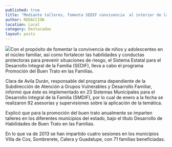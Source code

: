 ```yaml
---
published: true
title: "Mediante talleres, fomenta SEDIF convivencia  al interior de las familias"
author: REDACCION
location: Local
category: Destacadas
layout: posts
---
```


![](http://i.imgur.com/YOn3K7om.jpg)Con el propósito de fomentar la convivencia de niños y adolescentes en el núcleo familiar, así como fortalecer las habilidades y conductas protectoras para prevenir situaciones de riesgo, el Sistema Estatal para el Desarrollo Integral de la Familia (SEDIF), lleva a cabo el programa Promoción del Buen Trato en las Familias.

Clara de Avila Durán, responsable del programa dependiente de la Subdirección de Atención a Grupos Vulnerables y Desarrollo Familiar, informó que éste es implementado en 23 Sistemas Municipales para el Desarrollo Integral de la Familia (SMDIF), por lo cual de enero a la fecha se realizaron 92 asesorías y supervisiones sobre la aplicación de la temática.

Explicó que para la promoción del buen trato anualmente se imparten talleres en los diferentes municipios del estado, bajo el título Desarrollo de Habilidades de Buen Trato en las Familias.

En lo que va de 2013 se han impartido cuatro sesiones en los municipios Villa de Cos, Sombrerete, Calera y Guadalupe, con 71 familias beneficiadas.
